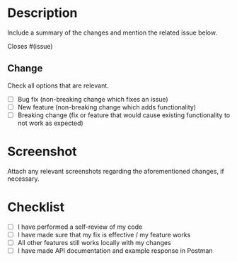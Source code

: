# Description

Include a summary of the changes and mention the related issue below.

Closes #(issue)

## Change

Check all options that are relevant.

- [ ] Bug fix (non-breaking change which fixes an issue)
- [ ] New feature (non-breaking change which adds functionality)
- [ ] Breaking change (fix or feature that would cause existing functionality to not work as expected)

# Screenshot

Attach any relevant screenshots regarding the aforementioned changes, if necessary.

# Checklist

- [ ] I have performed a self-review of my code
- [ ] I have made sure that my fix is effective / my feature works
- [ ] All other features still works locally with my changes
- [ ] I have made API documentation and example response in Postman
